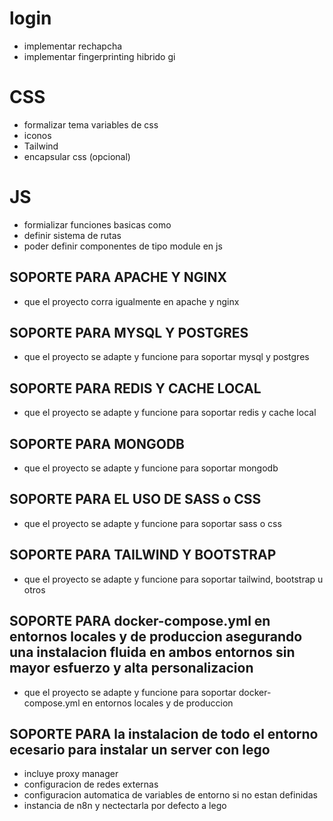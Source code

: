 # login
 - implementar rechapcha 
 - implementar fingerprinting hibrido gi

# CSS
 - formalizar tema variables de css
 - iconos
 - Tailwind 
 - encapsular css (opcional)

# JS
 - formializar funciones basicas como
 - definir sistema de rutas 
 - poder definir componentes de tipo module en js




## SOPORTE PARA APACHE Y NGINX
 - que el proyecto corra igualmente en apache y nginx

## SOPORTE PARA MYSQL Y POSTGRES

- que el proyecto se adapte y funcione para soportar mysql y postgres

## SOPORTE PARA REDIS Y CACHE LOCAL

- que el proyecto se adapte y funcione para soportar redis y cache local

## SOPORTE PARA MONGODB

- que el proyecto se adapte y funcione para soportar mongodb

## SOPORTE PARA EL USO DE SASS o CSS

- que el proyecto se adapte y funcione para soportar sass o css


## SOPORTE PARA TAILWIND Y BOOTSTRAP

- que el proyecto se adapte y funcione para soportar tailwind, bootstrap u otros

## SOPORTE PARA docker-compose.yml en entornos locales y de produccion asegurando una instalacion fluida en ambos entornos sin mayor esfuerzo y alta personalizacion 

- que el proyecto se adapte y funcione para soportar docker-compose.yml en entornos locales y de produccion

## SOPORTE PARA la instalacion de todo el entorno ecesario para instalar un server con lego 

 - incluye proxy manager
 - configuracion de redes externas
 - configuracion automatica de variables de entorno si no estan definidas 
 - instancia de n8n y nectectarla por defecto a lego

